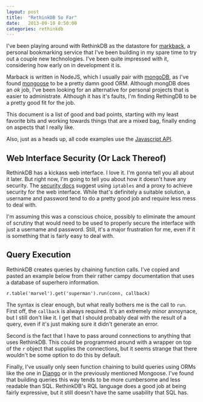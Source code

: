 ```yaml
---
layout: post
title:  "RethinkDB So Far"
date:   2013-09-10 8:50:00
categories: rethinkdb
---
```


I've been playing around with RethinkDB as the datastore for [markback](https://markback.com/),
a personal bookmarking service that I've been building in my spare time to try out a couple 
new technologies. I've been quite impressed with it, considering how early on in development it is.

Marback is written in NodeJS, which I usually pair with [mongoDB](http://www.mongodb.com/), as
I've found [mongoose](http://mongoosejs.com/) to be a pretty damn good ORM. Although mongDB does 
an *ok* job, I've been looking for an alternative for personal projects that is easier to 
administrate. Although it has it's faults, I'm finding RethingDB to be a pretty good fit for the 
job.

This document is a list of good and bad points, starting with my least favorite bits and working towards
things that are a mixed bag, finally ending on aspects that I really like.

Also, just as a heads up, all code examples use the [Javascript API](http://www.rethinkdb.com/api/#js).

Web Interface Security (Or Lack Thereof)
----------------------------------------

RethinkDB has a kickass web interface. I love it. I'm gonna tell you all about it later. But right now,
I'm going to tell you about how it doesn't have any security. The [security docs](http://www.rethinkdb.com/docs/security/)
suggest using `iptables` and a proxy to achieve security for the web interface. While that's
definitely a suitable solution, a username and password tend to do a pretty good job and require
less mess to deal with.

I'm assuming this was a conscious choice, possibly to eliminate the amount of scrutiny that would need to
be used to properly secure the interface with just a username and password. Still, it's  a major
frustration for me, even if it is something that is fairly easy to deal with.

Query Execution
---------------

RethinkDB creates queries by chaining function calls. I've copied and pasted an example below
from their rather campy documentation that uses a database of superhero information.

    r.table('marvel').get('superman').run(conn, callback)

The syntax is clear enough, but what really bothers me is the call to `run`. First off, the
`callback` is always required. It's an extremely minor annoynace, but I still don't like it.
I get that I should probably deal with the result of a query, even if it's just making sure it
didn't generate an error.

Second is the fact that I have to pass around connections to anything that uses RethinkDB.
This could be programmed around with a wrapper on top of the `r` object that supplies the 
connections, but it seems strange that there wouldn't be some option to do this by default.

Finally, I've usually only seen function chaining to build queries using ORMs like the one in
[Django](https://www.djangoproject.com/) or in the previously mentioned Mongoose. I've found that building queries this way
tends to be more cumbersome and less readable than SQL. RethinkDB's RQL language does a good
job at being fairly expressive, but it still doesn't have the same usability that SQL has.


